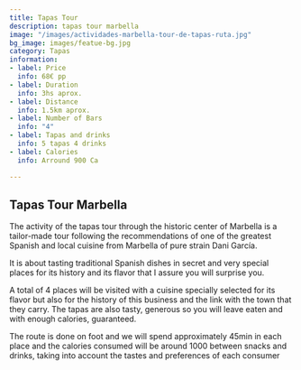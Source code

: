 ```yaml
---
title: Tapas Tour
description: tapas tour marbella
image: "/images/actividades-marbella-tour-de-tapas-ruta.jpg"
bg_image: images/featue-bg.jpg
category: Tapas
information:
- label: Price
  info: 68€ pp
- label: Duration
  info: 3hs aprox.
- label: Distance
  info: 1.5km aprox.
- label: Number of Bars
  info: "4"
- label: Tapas and drinks
  info: 5 tapas 4 drinks
- label: Calories
  info: Arround 900 Ca

---
```

## Tapas Tour Marbella

The activity of the tapas tour through the historic center of Marbella is a tailor-made tour following the recommendations of one of the greatest Spanish and local cuisine from Marbella of pure strain Dani García.

It is about tasting traditional Spanish dishes in secret and very special places for its history and its flavor that I assure you will surprise you.

A total of 4 places will be visited with a cuisine specially selected for its flavor but also for the history of this business and the link with the town that they carry. The tapas are also tasty, generous so you will leave eaten and with enough calories, guaranteed.

The route is done on foot and we will spend approximately 45min in each place and the calories consumed will be around 1000 between snacks and drinks, taking into account the tastes and preferences of each consumer